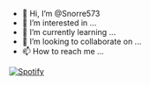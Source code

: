 - 👋 Hi, I’m @Snorre573
- 👀 I’m interested in ...
- 🌱 I’m currently learning ...
- 💞️ I’m looking to collaborate on ...
- 📫 How to reach me ...

<!---
Snorre573/Snorre573 is a ✨ special ✨ repository because its `README.md` (this file) appears on your GitHub profile.
You can click the Preview link to take a look at your changes.
--->
[![Spotify](https://novatorem-ci3cacujy-snorre573.vercel.app/api/spotify)](https://open.spotify.com/user/Snorre)
